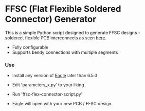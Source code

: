 # FFSC (Flat Flexible Soldered Connector) Generator

This is a simple Python script designed to generate FFSC designs - soldered, flexible PCB interconnects as seen [here].

* Fully configurable
* Supports bendy connections with multiple segments

### Use

* Install any version of [Eagle] later than 6.5.0
* Edit 'parameters_x.py' to your liking
* Run 'ffsc-flex-connector-script.py'
* Eagle will open with your new PCB / FFSC design.

   [eagle]: <http://www.cadsoftusa.com/>
   [here]: <http://oliver.st/blog/flexible-pcb-connections/>
